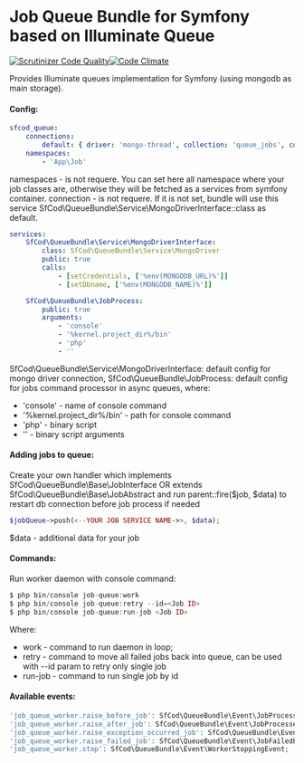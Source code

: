 Job Queue Bundle for Symfony based on Illuminate Queue
======================================================

[![Scrutinizer Code Quality](https://scrutinizer-ci.com/g/sfcod/jobqueue/badges/quality-score.png?b=master)](https://scrutinizer-ci.com/g/sfcod/jobqueue/?branch=master)[![Code Climate](https://codeclimate.com/github/sfcod/jobqueue/badges/gpa.svg)](https://codeclimate.com/github/sfcod/jobqueue)

Provides Illuminate queues implementation for Symfony (using mongodb as main storage).

#### Config:
```yaml
sfcod_queue:
    connections:
        default: { driver: 'mongo-thread', collection: 'queue_jobs', connection: SfCod\QueueBundle\Service\MongoDriverInterface::class, queue: 'default', expire: 60, limit: 2 }
    namespaces:
        - 'App\Job'        
```
namespaces - is not requere. You can set here all namespace where your job classes are, otherwise they will be fetched as a services from symfony container.
connection - is not requere. If it is not set, bundle will use this service SfCod\QueueBundle\Service\MongoDriverInterface::class as default.

```yaml
services:
    SfCod\QueueBundle\Service\MongoDriverInterface:
        class: SfCod\QueueBundle\Service\MongoDriver
        public: true
        calls:
            - [setCredentials, ['%env(MONGODB_URL)%']]
            - [setDbname, ['%env(MONGODB_NAME)%']]

    SfCod\QueueBundle\JobProcess:
        public: true
        arguments:
            - 'console'
            - '%kernel.project_dir%/bin'
            - 'php'
            - ''
```

SfCod\QueueBundle\Service\MongoDriverInterface: default config for mongo driver connection,
SfCod\QueueBundle\JobProcess: default config for jobs command processor in async queues, where: 
- 'console' - name of console command 
- '%kernel.project_dir%/bin' - path for console command
- 'php' - binary script
- '' - binary script arguments

#### Adding jobs to queue:

Create your own handler which implements SfCod\QueueBundle\Base\JobInterface
OR extends SfCod\QueueBundle\Base\JobAbstract
and run parent::fire($job, $data) to restart db connection before job process if needed 

```php
$jobQueue->push(<--YOUR JOB SERVICE NAME->>, $data);
```

$data - additional data for your job

#### Commands:

Run worker daemon with console command: 
```php
$ php bin/console job-queue:work
$ php bin/console job-queue:retry --id=<Job ID>
$ php bin/console job-queue:run-job <Job ID>
```

Where: 
- work - command to run daemon in loop;
- retry - command to move all failed jobs back into queue, can be used with --id param to retry only single job
- run-job - command to run single job by id

#### Available events:
```php
'job_queue_worker.raise_before_job': SfCod\QueueBundle\Event\JobProcessingEvent;
'job_queue_worker.raise_after_job': SfCod\QueueBundle\Event\JobProcessedEvent;
'job_queue_worker.raise_exception_occurred_job': SfCod\QueueBundle\Event\JobExceptionOccurredEvent;
'job_queue_worker.raise_failed_job': SfCod\QueueBundle\Event\JobFailedEvent;
'job_queue_worker.stop': SfCod\QueueBundle\Event\WorkerStoppingEvent;
```